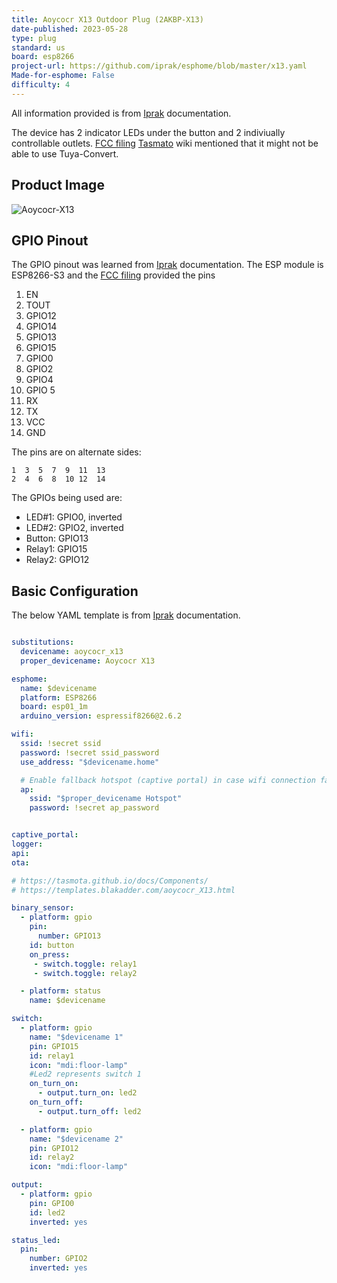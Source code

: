```yaml
---
title: Aoycocr X13 Outdoor Plug (2AKBP-X13)
date-published: 2023-05-28
type: plug
standard: us
board: esp8266
project-url: https://github.com/iprak/esphome/blob/master/x13.yaml
Made-for-esphome: False
difficulty: 4
---
```

All information provided is from [Iprak](https://github.com/iprak) documentation.

The device has 2 indicator LEDs under the button and 2 indiviually controllable outlets.
[FCC filing](https://fccid.io/2AKBP-X13/)
[Tasmato](https://templates.blakadder.com/aoycocr_X13.html) wiki mentioned that it might not be able to use Tuya-Convert.

## Product Image
![Aoycocr-X13](https://github.com/esphome/esphome-devices/assets/104950813/418feabe-e956-4ce7-aa7f-be78a1aa2b2d)

## GPIO Pinout
The GPIO pinout was learned from [Iprak](https://github.com/iprak/esphome/blob/master/Instructions/Aoycocr-x13.md) documentation.
The ESP module is ESP8266-S3 and the [FCC filing](https://fccid.io/2AKBPESP8266-S3/Users-Manual/User-Manual-3594791) provided the pins

1. EN
2. TOUT
3. GPIO12
4. GPIO14
5. GPIO13
6. GPIO15
7. GPIO0
8. GPIO2
9. GPIO4
10. GPIO 5
11. RX
12. TX
13. VCC
14. GND

The pins are on alternate sides:

```
1  3  5  7  9  11  13
2  4  6  8  10 12  14

```

The GPIOs being used are:
* LED#1:  GPIO0, inverted
* LED#2:  GPIO2, inverted
* Button: GPIO13
* Relay1: GPIO15
* Relay2: GPIO12
## Basic Configuration
The below YAML template is from [Iprak](https://github.com/iprak/esphome/blob/master/x13.yaml) documentation.

```yaml

substitutions:
  devicename: aoycocr_x13
  proper_devicename: Aoycocr X13

esphome:
  name: $devicename
  platform: ESP8266
  board: esp01_1m
  arduino_version: espressif8266@2.6.2

wifi:
  ssid: !secret ssid
  password: !secret ssid_password
  use_address: "$devicename.home"

  # Enable fallback hotspot (captive portal) in case wifi connection fails
  ap:
    ssid: "$proper_devicename Hotspot"
    password: !secret ap_password


captive_portal:
logger:
api:
ota:

# https://tasmota.github.io/docs/Components/
# https://templates.blakadder.com/aoycocr_X13.html

binary_sensor:
  - platform: gpio
    pin:
      number: GPIO13
    id: button
    on_press:
     - switch.toggle: relay1
     - switch.toggle: relay2

  - platform: status
    name: $devicename

switch:
  - platform: gpio
    name: "$devicename 1"
    pin: GPIO15
    id: relay1
    icon: "mdi:floor-lamp"
    #Led2 represents switch 1
    on_turn_on:
      - output.turn_on: led2
    on_turn_off:
      - output.turn_off: led2

  - platform: gpio
    name: "$devicename 2"
    pin: GPIO12
    id: relay2
    icon: "mdi:floor-lamp"

output:
  - platform: gpio
    pin: GPIO0
    id: led2
    inverted: yes

status_led:
  pin:
    number: GPIO2
    inverted: yes
    
```
